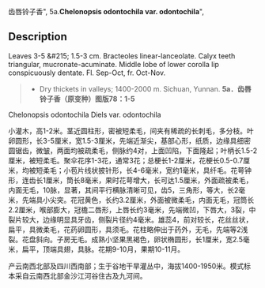 齿唇铃子香",
5a.**Chelonopsis odontochila var. odontochila**",

## Description
Leaves 3-5 &amp;#215; 1.5-3 cm. Bracteoles linear-lanceolate. Calyx teeth triangular, mucronate-acuminate. Middle lobe of lower corolla lip conspicuously dentate. Fl. Sep-Oct, fr. Oct-Nov.

> * Dry thickets in valleys; 1400-2000 m. Sichuan, Yunnan.
**5a．齿唇铃子香（原变种）图版78：1-5**

Chelonopsis odontochila Diels var. odontochila

小灌木，高1-2米。茎近圆柱形，密被短柔毛，间夹有稀疏的长刺毛，多分枝。叶卵圆形，长3-5厘米，宽1.5-3厘米，先端近渐尖，基部心形，纸质，边缘具细密圆锯齿，微皱，两面均被疏柔毛，侧脉约4对，上面凹陷，下面隆起；叶柄长1.5-2厘米，被短柔毛。聚伞花序1-3花，通常3花；总梗长1-2厘米，花梗长0.5-0.7厘米，均被短柔毛；小苞片线状披针形，长4-6毫米，宽约1毫米，具纤毛。花萼钟形，连齿长1厘米，筒长8毫米，果时花萼增大，长可达1.5厘米，外面疏被柔毛，内面无毛，10脉，显著，其间平行横脉清晰可见，齿5，三角形，等大，长2毫米，先端具小尖突。花冠黄色，长约3.2厘米，外面被微柔毛，内面无毛，冠筒长2.2厘米，喉部膨大，冠檐二唇形，上唇长约3毫米，先端微凹，下唇大，3裂，中裂片较大，边缘明显具牙齿，侧裂片径约4毫米。雄蕊4，前对较长，花丝丝状，扁平，具微柔毛，花药卵圆形，具须毛。花柱略伸出于药外，无毛，先端等2浅裂。花盘斜向。子房无毛。成熟小坚果黑褐色，卵状椭圆形，长1厘米，宽2.5毫米，扁平，顶端具翅，具脉。花期9-10月，果期10-11月。

产云南西北部及四川西南部；生于谷地干旱灌丛中，海拔1400-1950米。模式标本采自云南西北部金沙江河谷住古及九河间。
